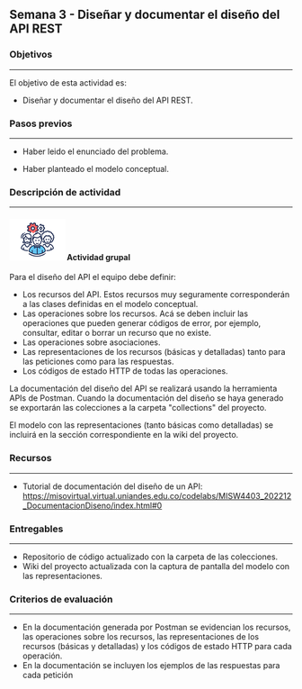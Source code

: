 ## Semana 3 - Diseñar y documentar el diseño del API REST

### Objetivos

---

El objetivo de esta actividad es:

- Diseñar y documentar el diseño del API REST.

### Pasos previos

---

- Haber leido el enunciado del problema.

- Haber planteado el modelo conceptual.

### Descripción de actividad

---

#### ![](./../../assets/images/grupo.png) Actividad grupal

Para el diseño del API el equipo debe definir:

- Los recursos del API. Estos recursos muy seguramente corresponderán a las clases definidas en el modelo conceptual.
- Las operaciones sobre los recursos. Acá se deben incluir las operaciones que pueden generar códigos de error, por ejemplo, consultar, editar o borrar un recurso que no existe.
- Las operaciones sobre asociaciones. 
- Las representaciones de los recursos (básicas y detalladas) tanto para las peticiones como para las respuestas.
- Los códigos de estado HTTP de todas las operaciones. 

La documentación del diseño del API se realizará usando la herramienta APIs de Postman. Cuando la documentación del diseño se haya generado se exportarán las colecciones a la carpeta "collections" del proyecto. 

El modelo con las representaciones (tanto básicas como detalladas) se incluirá en la sección correspondiente en la wiki del proyecto. 

### Recursos

---

- Tutorial de documentación del diseño de un API: https://misovirtual.virtual.uniandes.edu.co/codelabs/MISW4403_202212_DocumentacionDiseno/index.html#0

### Entregables

---

- Repositorio de código actualizado con la carpeta de las colecciones.
- Wiki del proyecto actualizada con la captura de pantalla del modelo con las representaciones. 

### Criterios de evaluación

---

- En la documentación generada por Postman se evidencian los recursos, las operaciones sobre los recursos, las representaciones de los recursos (básicas y detalladas) y los códigos de estado HTTP para cada operación. 
- En la documentación se incluyen los ejemplos de las respuestas para cada petición

